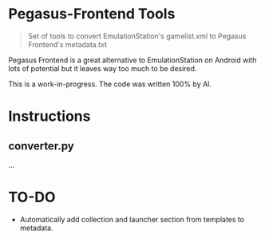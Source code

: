 # Pegasus-Frontend Tools
> Set of tools to convert EmulationStation's gamelist.xml to Pegasus Frontend's metadata.txt

Pegasus Frontend is a great alternative to EmulationStation on Android with lots of potential but it leaves way too much to be desired.

This is a work-in-progress. The code was written 100% by AI.

# Instructions

## converter.py
...

# TO-DO
- Automatically add collection and launcher section from templates to metadata. 